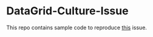 # DataGrid-Culture-Issue
This repo contains sample code to reproduce [this](https://github.com/windows-toolkit/WindowsCommunityToolkit/issues/3072) issue.
